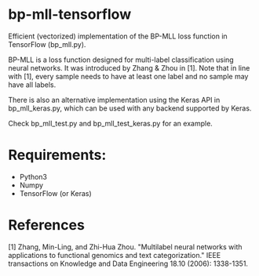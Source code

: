 # bp-mll-tensorflow
Efficient (vectorized) implementation of the BP-MLL loss function in TensorFlow (bp_mll.py). 

BP-MLL is a loss function designed for multi-label classification using neural networks. It was introduced by Zhang & Zhou in [1]. Note that in line with [1], every sample needs to have at least one label and no sample may have all labels.

There is also an alternative implementation using the Keras API in bp_mll_keras.py, which can be used with any backend supported by Keras.

Check bp_mll_test.py and bp_mll_test_keras.py for an example.

# Requirements: 
- Python3
- Numpy 
- TensorFlow (or Keras)


# References
[1] Zhang, Min-Ling, and Zhi-Hua Zhou. "Multilabel neural networks with applications to functional genomics and text categorization." IEEE transactions on Knowledge and Data Engineering 18.10 (2006): 1338-1351.
